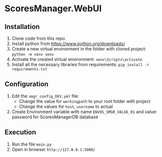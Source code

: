# ScoresManager.WebUI

## Installation
1. Clone code from this repo
2. Install python from https://www.python.org/downloads/
3. Create a new virtual environment in the folder with cloned project: `python -m venv venv`
4. Activate the created virtual environment: `venv\Scripts\activate`
5. Install all the necessary libraries from requirements: `pip install -r requirements.txt`

## Configuration
1. Edit the `smgr_config_DEV.yml` file:
   - Change the value for `workingpath` to your root folder with project
   - Change the values for `host`, `username` to actual
2. Create Environment variable with name `ENVOS_SMGR_VALUE_01` and value: password for ScoresManagerDB database

## Execution
1. Run the file `main.py`
2. Open in browser `http://127.0.0.1:5000/`